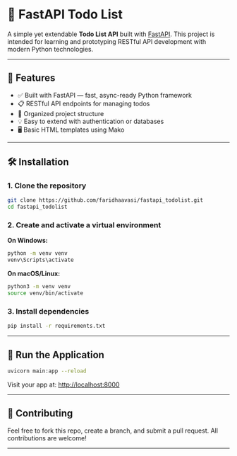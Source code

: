 


# 📝 FastAPI Todo List

A simple yet extendable **Todo List API** built with [FastAPI](https://fastapi.tiangolo.com/). This project is intended for learning and prototyping RESTful API development with modern Python technologies.

---

## 🚀 Features

- ✅ Built with FastAPI — fast, async-ready Python framework
- 📋 RESTful API endpoints for managing todos
- 🧱 Organized project structure
- 💡 Easy to extend with authentication or databases
- 🖥️ Basic HTML templates using Mako

---

## 🛠️ Installation

### 1. Clone the repository

```bash
git clone https://github.com/faridhaavasi/fastapi_todolist.git
cd fastapi_todolist
````

### 2. Create and activate a virtual environment

**On Windows:**

```bash
python -m venv venv
venv\Scripts\activate
```

**On macOS/Linux:**

```bash
python3 -m venv venv
source venv/bin/activate
```

### 3. Install dependencies

```bash
pip install -r requirements.txt
```

---

## 🧪 Run the Application

```bash
uvicorn main:app --reload
```

Visit your app at: [http://localhost:8000](http://localhost:8000)

---



## 🤝 Contributing

Feel free to fork this repo, create a branch, and submit a pull request. All contributions are welcome!

---
